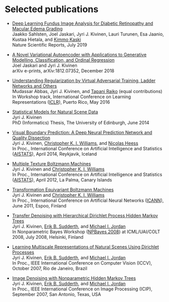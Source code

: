 # Selected publications

* <a href="https://www.nature.com/articles/s41598-019-47181-w">Deep Learning Fundus Image Analysis for Diabetic Retinopathy and Macular Edema Grading</a><br>
Jaakko Sahlsten, Joel Jaskari, Jyri J. Kivinen, Lauri Turunen, Esa Jaanio, Kustaa Hietala, and <a href="https://people.aalto.fi/kimmo.kaski">Kimmo Kaski</a><br>
Nature Scientific Reports, July 2019

* <a href="https://arxiv.org/abs/1812.07352">A Novel Variational Autoencoder with Applications to Generative Modelling, Classification, and Ordinal Regression</a><br>
Joel Jaskari and Jyri J. Kivinen<br>
arXiv e-prints, arXiv:1812.07352, December 2018

* <a href="documents/abbas+kivinen+raiko_iclr16_article.pdf">Understanding Regularization by Virtual Adversarial Training, Ladder Networks and Others</a><br>
Mudassar Abbas, Jyri J. Kivinen, and <a href="http://users.ics.aalto.fi/praiko/">Tapani Raiko</a> (equal contributions)<br>
In Workshop track, International Conference on Learning Representations (<a href="https://iclr.cc/">ICLR</a>), Puerto Rico, May 2016

* <a href="https://www.era.lib.ed.ac.uk/handle/1842/8879">Statistical Models for Natural Scene Data</a><br>
Jyri J. Kivinen<br>
PhD (Informatics) Thesis, The University of Edinburgh, June 2014

* <a href="http://proceedings.mlr.press/v33/kivinen14.html">Visual Boundary Prediction: A Deep Neural Prediction Network and Quality Dissection</a><br>
Jyri J. Kivinen, <a href="http://homepages.inf.ed.ac.uk/ckiw/">Christopher K. I. Williams</a>, and <a href="https://scholar.google.com/citations?user=79k7bGEAAAAJ">Nicolas Heess</a><br>
In Proc., International Conference on Artificial Intelligence and Statistics (<a href="http://www.aistats.org/aistats2014/">AISTATS</a>),
 April 2014, Reykjavik, Iceland

* <a href="http://proceedings.mlr.press/v22/kivinen12.html">Multiple Texture Boltzmann Machines</a><br>
Jyri J. Kivinen and <a href="http://homepages.inf.ed.ac.uk/ckiw/">Christopher K. I. Williams</a><br>
In Proc., International Conference on Artificial Intelligence and Statistics (<a href="http://www.aistats.org/aistats2012/">AISTATS</a>), April 2012, La Palma, Canary Islands

* <a href="https://www.research.ed.ac.uk/en/publications/transformation-equivariant-boltzmann-machines">Transformation Equivariant Boltzmann 
Machines</a><br>
Jyri J. Kivinen and <a href="http://homepages.inf.ed.ac.uk/ckiw/">Christopher K. I. Williams</a><br>
In Proc., International Conference on Artificial Neural Networks (<a href="http://www.cis.hut.fi/icann11/">ICANN</a>), June 2011, Espoo, Finland

* <a href="documents/kivinen+sudderth+jordan_npbayes08_abstract.pdf">Transfer Denoising with Hierarchical Dirichlet Process Hidden Markov Trees</a><br>
Jyri J. Kivinen, <a href="http://www.ics.uci.edu/~sudderth/">Erik B. Sudderth</a>, and <a href="http://www.cs.berkeley.edu/~jordan/">Michael I. Jordan</a><br>
In Nonparametric Bayes Workshop (<a href="http://npbayes.wikidot.com/">NPBayes 2008</a>) at ICML/UAI/COLT 2008, July 2008, Helsinki, Finland <br>

* <a href="https://www.icsi.berkeley.edu/icsi/node/3960">Learning Multiscale Representations of Natural Scenes Using Dirichlet Processes</a><br>
Jyri J. Kivinen, <a href="http://www.ics.uci.edu/~sudderth/">Erik B. Sudderth</a>, and <a href="http://www.cs.berkeley.edu/~jordan/">Michael I. Jordan</a><br>
In Proc., IEEE International Conference on Computer Vision (ICCV), October 2007, Rio de Janeiro, Brazil

* <a href="https://www.icsi.berkeley.edu/icsi/node/3943">Image Denoising with Nonparametric Hidden Markov Trees</a><br>
Jyri J. Kivinen, <a href="http://www.ics.uci.edu/~sudderth/">Erik B. Sudderth</a>, and <a href="http://www.cs.berkeley.edu/~jordan/">Michael I. Jordan</a><br>
In Proc., IEEE International Conference on Image Processing (ICIP), September 2007, San Antonio, Texas, USA
